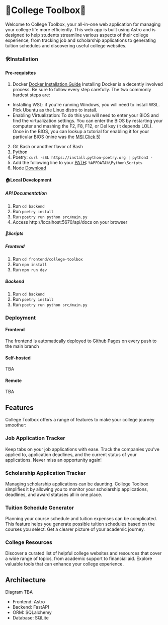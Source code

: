 # 🧰College Toolbox🧰

Welcome to College Toolbox, your all-in-one web application for managing your college life more efficiently. This web app is built using Astro and is designed to help students streamline various aspects of their college experience, from tracking job and scholarship applications to generating tuition schedules and discovering useful college websites.

### 🛠Installation

#### Pre-requisites

1. Docker [Docker Installation Guide](https://docs.docker.com/get-docker/)
Installing Docker is a decently involved process. Be sure to follow every step carefully.
The two commonly hardest steps are:

- Installing WSL: if you're running Windows, you will need to install WSL. Pick Ubuntu as the Linux distro to install.
- Enabling Virtualization: To do this you will need to enter your BIOS and find the virtualization settings. You can enter the BIOS by restarting your computer and mashing the F2, F8, F12, or Del key (it depends LOL). Once in the BIOS, you can lookup a tutorial for enabling it for your particular BIOS (mine was the [MSI Click 5](https://liquidsky.com/how-to-enable-virtualization-msi-click-bios-5/))

2. Git Bash or another flavor of Bash
3. Python
4. Poetry: `curl -sSL https://install.python-poetry.org | python3 -`
5. Add the following line to your [PATH](https://gist.github.com/nex3/c395b2f8fd4b02068be37c961301caa7):
 `%APPDATA%\Python\Scripts`
6. Node [Download](https://nodejs.org/en/download)

#### 🏠Local Development

##### API Documentation

1. Run `cd backend`
2. Run `poetry install`
3. Run `poetry run python src/main.py`
4. Access http://localhost:5670/api/docs on your browser

##### 📜Scripts

##### Frontend

1. Run `cd frontend/college-toolbox`
2. Run `npm install`
3. Run `npm run dev`

##### Backend

1. Run `cd backend`
2. Run `poetry install`
3. Run `poetry run python src/main.py`

### Deployment

#### Frontend

The frontend is automatically deployed to Github Pages on every push to the main branch

#### Self-hosted

TBA

#### Remote

TBA

## Features

College Toolbox offers a range of features to make your college journey smoother:

### Job Application Tracker

Keep tabs on your job applications with ease. Track the companies you've applied to, application deadlines, and the current status of your applications. Never miss an opportunity again!

### Scholarship Application Tracker

Managing scholarship applications can be daunting. College Toolbox simplifies it by allowing you to monitor your scholarship applications, deadlines, and award statuses all in one place.

### Tuition Schedule Generator

Planning your course schedule and tuition expenses can be complicated. This feature helps you generate possible tuition schedules based on the courses you select. Get a clearer picture of your academic journey.

### College Resources

Discover a curated list of helpful college websites and resources that cover a wide range of topics, from academic support to financial aid. Explore valuable tools that can enhance your college experience.

## Architecture

Diagram TBA

- Frontend: Astro
- Backend: FastAPI
- ORM: SQLalchemy
- Database: SQLite
